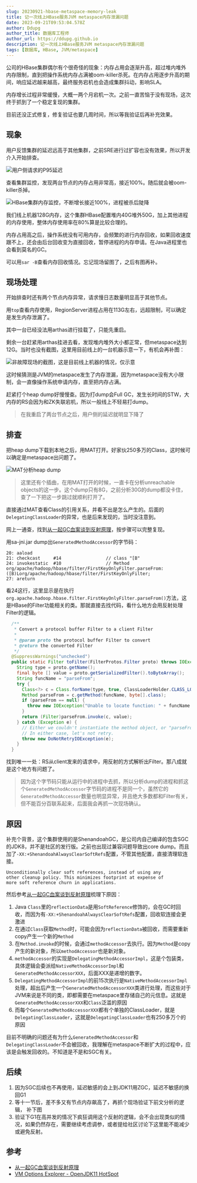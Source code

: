 ```yaml
---
slug: 20230921-hbase-metaspace-memory-leak
title: 记一次线上HBase服务JVM metaspace内存泄漏问题
date: 2023-09-21T09:53:04.578Z
author: Ddupg
author_title: 数据库工程师
author_url: https://ddupg.github.io
description: 记一次线上HBase服务JVM metaspace内存泄漏问题
tags: [数据库, HBase, JVM/metaspace]
---
```


公司的HBase集群偶尔有个很奇怪的现象：内存占用会逐渐升高，超过堆内堆外内存限制，直到把操作系统内存占满被oom-killer杀死。在内存占用逐步升高的期间，响应延迟越来越高，最终服务宕机也会造成集群抖动，影响SLA。

内存增长过程非常缓慢，大概一两个月宕机一次。之前一直苦恼于没有现场，这次终于抓到了一个稳定复现的集群。

目前还没正式修复，修复验证也要几周时间，所以等我验证后再补充效果。

<!-- truncate -->

## 现象

用户反馈集群的延迟远高于其他集群，之前SRE进行过扩容也没有效果，所以开发介入开始排查。

![用户侧请求的P95延迟](falcon-user-p95.png)

查看集群监控，发现两台节点的内存占用非常高，接近100%。随后就会被oom-killer杀掉。

![HBase集群内存监控，不断增长接近100%，进程被杀后陡降](falcon-hbase-memory.png)

我们线上机器128G内存，这个集群HBase配置堆内40G堆外50G，加上其他进程的内存使用，整体内存使用率在80%算是比较合理的。

内存占用高之后，操作系统没有可用内存，会频繁的进行内存回收，如果回收速度跟不上，还会由后台回收变为直接回收，暂停进程的内存申请。在Java进程里也会看到莫名的GC。

可以用`sar -B`查看内存回收情况。忘记现场留图了，之后有图再补。

## 现场处理

开始排查时还有两个节点内存异常，请求慢日志数量明显高于其他节点。

用`top`查看内存使用，RegionServer进程占用在113G左右，远超限制，可以确定是发生内存泄漏了。

其中一台已经没法用arthas进行挂载了，只能先重启。

剩余一台赶紧用arthas挂进去看，发现堆内堆外大小都正常，但metaspace达到12G。当时也没有截图，这里用目前线上的一台机器示意一下，有机会再补图：

![非故障现场的截图，这是目前线上机器的情况，仅示意](arthas-metaspace.png)

这时候猜测是JVM的metaspace发生了内存泄漏，因为metaspace没有大小限制，会一直像操作系统申请内存，直至把内存占满。

赶紧打个heap dump好慢慢查。因为打dump会Full GC，发生长时间的STW，大内存的RS会因为和ZK失联宕机，所以一般线上不轻易打dump。

> 在我重启了两台节点之后，用户侧的延迟就明显下降了

## 排查

把heap dump下载到本地之后，用MAT打开。好家伙250多万的Class，这时候可以确定是metaspace出问题了。

![MAT分析heap dump](mat-histogram.png)

> 这里还有个插曲，在用MAT打开的时候，一直卡在分析unreachable objects的这一步。这个dump只有8G，之前分析30G的dump都没卡住，查了一下把这一步跳过就顺利打开了。

直接通过MAT查看Class的引用关系，并看不出是怎么产生的。后面的`DelegatingClassLoader`的异常，也是后来发现的，当时没注意到。

网上一通查，找到[从一起GC血案谈到反射原理](https://heapdump.cn/article/54786)，按步骤可以完整复现。

用sa-jni.jar dump出`GeneratedMethodAccessor`的字节码：

```
20: aaload
21: checkcast     #14                 // class "[B"
24: invokestatic  #10                 // Method org/apache/hadoop/hbase/filter/FirstKeyOnlyFilter.parseFrom:([B)Lorg/apache/hadoop/hbase/filter/FirstKeyOnlyFilter;
27: areturn
```

看24这行，这里显示是在执行`org.apache.hadoop.hbase.filter.FirstKeyOnlyFilter.parseFrom()`方法，这是HBase的Filter功能相关的类。那就直接去找代码，看什么地方会用反射处理Filter的逻辑。

```java org.apache.hadoop.hbase.protobuf.ProtobufUtil#toFilter(org.apache.hadoop.hbase.protobuf.generated.FilterProtos.Filter)
  /**
   * Convert a protocol buffer Filter to a client Filter
   *
   * @param proto the protocol buffer Filter to convert
   * @return the converted Filter
   */
  @SuppressWarnings("unchecked")
  public static Filter toFilter(FilterProtos.Filter proto) throws IOException {
    String type = proto.getName();
    final byte [] value = proto.getSerializedFilter().toByteArray();
    String funcName = "parseFrom";
    try {
      Class<?> c = Class.forName(type, true, ClassLoaderHolder.CLASS_LOADER);
      Method parseFrom = c.getMethod(funcName, byte[].class);
      if (parseFrom == null) {
        throw new IOException("Unable to locate function: " + funcName + " in type: " + type);
      }
      return (Filter)parseFrom.invoke(c, value);
    } catch (Exception e) {
      // Either we couldn't instantiate the method object, or "parseFrom" failed.
      // In either case, let's not retry.
      throw new DoNotRetryIOException(e);
    }
  }
```

找到唯一一处：RS从client发来的请求中，用反射的方式解析出Filter。那八成就是这个地方有问题了。

> 因为这个字节码只能从运行中的进程中去抓，所以分析dump的进程和抓这个`GeneratedMethodAccessor`字节码的进程不是同一个，虽然它的`GeneratedMethodAccessor`数量也明显异常，并且绝大多数都和Filter有关，但不能百分百联系起来，后面我会再抓一次现场确认。

## 原因

补充个背景，这个集群使用的是ShenandoahGC，是公司内自己编译的包含SGC的JDK8，并不是社区的发行版。之前也出现过兼容问题导致出core dump。而且加了`-XX:+ShenandoahAlwaysClearSoftRefs`配置，不管其他配置，直接清理软连接。

```
Unconditionally clear soft references, instead of using any 
other cleanup policy. This minimizes footprint at expense of
more soft reference churn in applications.
```

然后参考[从一起GC血案谈到反射原理](https://heapdump.cn/article/54786)梳理下原因：

1. Java `Class`里的`reflectionData`是用`SoftReference`修饰的，会在GC时回收，而因为有`-XX:+ShenandoahAlwaysClearSoftRefs`配置，回收软连接会更激进
2. 在通过`Class`获取`Method`时，可能会因为`reflectionData`被回收，而需要重新copy产生一个新的`Method`
3. 在`Method.invoke`的时候，会通过`methodAccessor`去执行。因为`Method`是copy产生的新对象，所以`methodAccessor`也是新对象。
4. `methodAccessor`的实现是`DelegatingMethodAccessorImpl`，这是个包装类，具体逻辑会委派给`NativeMethodAccessorImpl`和`GeneratedMethodAccessorXXX`，后面XXX是递增的数字。
5. `DelegatingMethodAccessorImpl`的前15次执行是`NativeMethodAccessorImpl`处理，超出后产生一个`GeneratedMethodAccessorXXX`类进行处理，而这些对于JVM来说是不同的类，即都需要在metaspace里存储自己的元信息。这就是`GeneratedMethodAccessorXXX`和`Class`泛滥的原因
6. 而每个`GeneratedMethodAccessorXXX`都有个单独的ClassLoader，就是`DelegatingClassLoader`，这就是`DelegatingClassLoader`也有250多万个的原因

目前不明确的问题还有为什么`GeneratedMethodAccessor`和`DelegatingClassLoader`不会被回收，我理解在metaspace不断扩大的过程中，应该是会触发回收的。不知道是不是和SGC有关。

## 后续

1. 因为SGC后续也不再使用，延迟敏感的会上到JDK11用ZGC，延迟不敏感的换回G1
2. 等十一节后，差不多又有节点内存飙高了，再抓个现场验证下前文分析的逻辑， 补下图
3. 验证下G1在高并发的情况下疯狂调用这个反射的逻辑，会不会出现类似的情况，如果仍然存在，需要继续考虑调参，或者提给社区讨论下这里能不能减少或避免反射。

## 参考

- [从一起GC血案谈到反射原理](https://heapdump.cn/article/54786)
- [VM Options Explorer - OpenJDK11 HotSpot](https://chriswhocodes.com/)
  
